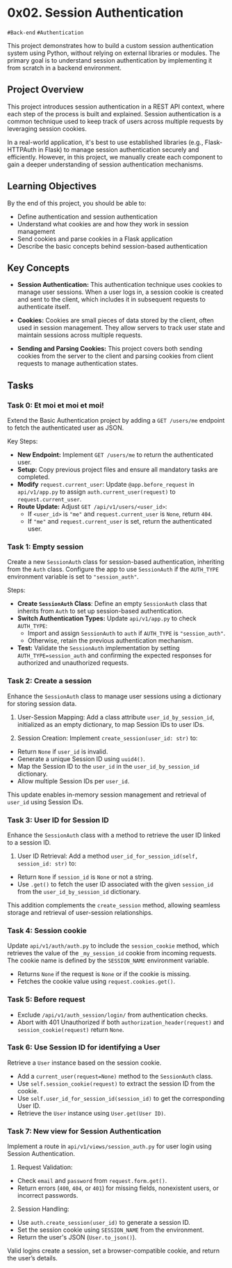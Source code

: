 # 0x02. Session Authentication
`#Back-end` `#Authentication`

This project demonstrates how to build a custom session authentication system using Python, without relying on external libraries or modules. The primary goal is to understand session authentication by implementing it from scratch in a backend environment.

## Project Overview

This project introduces session authentication in a REST API context, where each step of the process is built and explained. Session authentication is a common technique used to keep track of users across multiple requests by leveraging session cookies.

In a real-world application, it's best to use established libraries (e.g., Flask-HTTPAuth in Flask) to manage session authentication securely and efficiently. However, in this project, we manually create each component to gain a deeper understanding of session authentication mechanisms.

## Learning Objectives

By the end of this project, you should be able to:

- Define authentication and session authentication
- Understand what cookies are and how they work in session management
- Send cookies and parse cookies in a Flask application
- Describe the basic concepts behind session-based authentication

## Key Concepts

- **Session Authentication:** This authentication technique uses cookies to manage user sessions. When a user logs in, a session cookie is created and sent to the client, which includes it in subsequent requests to authenticate itself.

- **Cookies:** Cookies are small pieces of data stored by the client, often used in session management. They allow servers to track user state and maintain sessions across multiple requests.

- **Sending and Parsing Cookies:** This project covers both sending cookies from the server to the client and parsing cookies from client requests to manage authentication states.

## Tasks

### Task 0: Et moi et moi et moi!

Extend the Basic Authentication project by adding a `GET /users/me` endpoint to fetch the authenticated user as JSON.

Key Steps:

- **New Endpoint:** Implement `GET /users/me` to return the authenticated user.
- **Setup:** Copy previous project files and ensure all mandatory tasks are completed.
- **Modify** `request.current_user`: Update `@app.before_request` in `api/v1/app.py` to assign `auth.current_user(request)` to `request.current_user`.
- **Route Update:** Adjust `GET /api/v1/users/<user_id>`:
    - If `<user_id>` is `"me"` and `request.current_user` is `None`, return `404`.
    - If `"me"` and `request.current_user` is set, return the authenticated user.

### Task 1: Empty session

Create a new `SessionAuth` class for session-based authentication, inheriting from the `Auth` class. Configure the app to use `SessionAuth` if the `AUTH_TYPE` environment variable is set to `"session_auth"`.

Steps:

- **Create `SessionAuth` Class**: Define an empty `SessionAuth` class that inherits from `Auth` to set up session-based authentication.
- **Switch Authentication Types:** Update `api/v1/app.py` to check `AUTH_TYPE`:
    - Import and assign `SessionAuth` to `auth` if `AUTH_TYPE` is `"session_auth"`.
    - Otherwise, retain the previous authentication mechanism.
- **Test:** Validate the `SessionAuth` implementation by setting `AUTH_TYPE=session_auth` and confirming the expected responses for authorized and unauthorized requests.

### Task 2: Create a session

Enhance the `SessionAuth` class to manage user sessions using a dictionary for storing session data.

1. User-Session Mapping:
Add a class attribute `user_id_by_session_id`, initialized as an empty dictionary, to map Session IDs to user IDs.

2. Session Creation:
Implement `create_session(user_id: str)` to:
- Return `None` if `user_id` is invalid.
- Generate a unique Session ID using `uuid4()`.
- Map the Session ID to the `user_id` in the `user_id_by_session_id` dictionary.
- Allow multiple Session IDs per `user_id`.

This update enables in-memory session management and retrieval of `user_id` using Session IDs.


### Task 3: User ID for Session ID

Enhance the `SessionAuth` class with a method to retrieve the user ID linked to a session ID.

1. User ID Retrieval:
Add a method `user_id_for_session_id(self, session_id: str)` to:
- Return `None` if `session_id` is `None` or not a string.
- Use `.get()` to fetch the user ID associated with the given `session_id` from the `user_id_by_session_id` dictionary.

This addition complements the `create_session` method, allowing seamless storage and retrieval of user-session relationships.

### Task 4: Session cookie

Update `api/v1/auth/auth.py` to include the `session_cookie` method, which retrieves the value of the `_my_session_id` cookie from incoming requests. The cookie name is defined by the `SESSION_NAME` environment variable.

- Returns `None` if the request is `None` or if the cookie is missing.
- Fetches the cookie value using `request.cookies.get()`.

### Task 5: Before request

- Exclude `/api/v1/auth_session/login/` from authentication checks.
- Abort with 401 Unauthorized if both `authorization_header(request)` and `session_cookie(request)` return `None`.

### Task 6: Use Session ID for identifying a User

Retrieve a `User` instance based on the session cookie.
- Add a `current_user(request=None)` method to the `SessionAuth` class.
- Use `self.session_cookie(request)` to extract the session ID from the cookie.
- Use `self.user_id_for_session_id(session_id)` to get the corresponding User ID.
- Retrieve the `User` instance using `User.get(User ID)`.

### Task 7: New view for Session Authentication

Implement a route in `api/v1/views/session_auth.py` for user login using Session Authentication.

1. Request Validation:
- Check `email` and `password` from `request.form.get()`.
- Return errors (`400`, `404`, or `401`) for missing fields, nonexistent users, or incorrect passwords.

2. Session Handling:
- Use `auth.create_session(user_id)` to generate a session ID.
- Set the session cookie using `SESSION_NAME` from the environment.
- Return the user's JSON (`User.to_json()`).

Valid logins create a session, set a browser-compatible cookie, and return the user’s details.
